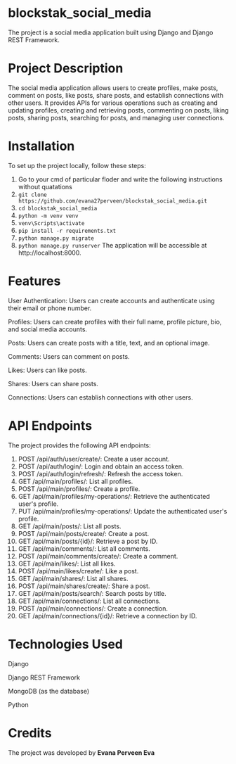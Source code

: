 # blockstak_social_media
The project is a social media application built using Django and Django REST Framework.

# Project Description
The social media application allows users to create profiles, make posts, comment on posts, like posts, share posts, and establish connections with other users. It provides APIs for various operations such as creating and updating profiles, creating and retrieving posts, commenting on posts, liking posts, sharing posts, searching for posts, and managing user connections.

# Installation
To set up the project locally, follow these steps:
1. Go to your cmd of particular floder and write the following instructions without quatations
2. `git clone https://github.com/evana27perveen/blockstak_social_media.git`
3. `cd blockstak_social_media`
4. `python -m venv venv`
5. `venv\Scripts\activate`
6. `pip install -r requirements.txt`
7. `python manage.py migrate`
8. `python manage.py runserver`
The application will be accessible at http://localhost:8000.

# Features
User Authentication: Users can create accounts and authenticate using their email or phone number.

Profiles: Users can create profiles with their full name, profile picture, bio, and social media accounts.

Posts: Users can create posts with a title, text, and an optional image.

Comments: Users can comment on posts.

Likes: Users can like posts.

Shares: Users can share posts.

Connections: Users can establish connections with other users.

# API Endpoints
The project provides the following API endpoints:

1. POST /api/auth/user/create/: Create a user account.
2. POST /api/auth/login/: Login and obtain an access token.
3. POST /api/auth/login/refresh/: Refresh the access token.
4. GET /api/main/profiles/: List all profiles.
5. POST /api/main/profiles/: Create a profile.
6. GET /api/main/profiles/my-operations/: Retrieve the authenticated user's profile.
7. PUT /api/main/profiles/my-operations/: Update the authenticated user's profile.
8. GET /api/main/posts/: List all posts.
9. POST /api/main/posts/create/: Create a post.
10. GET /api/main/posts/{id}/: Retrieve a post by ID.
11. GET /api/main/comments/: List all comments.
12. POST /api/main/comments/create/: Create a comment.
13. GET /api/main/likes/: List all likes.
14. POST /api/main/likes/create/: Like a post.
15. GET /api/main/shares/: List all shares.
16. POST /api/main/shares/create/: Share a post.
17. GET /api/main/posts/search/: Search posts by title.
18. GET /api/main/connections/: List all connections.
19. POST /api/main/connections/: Create a connection.
20. GET /api/main/connections/{id}/: Retrieve a connection by ID.

# Technologies Used
Django

Django REST Framework

MongoDB (as the database)

Python

# Credits
The project was developed by **Evana Perveen Eva**



